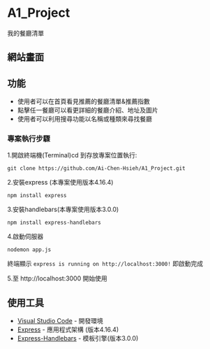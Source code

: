 # A1_Project

我的餐廳清單
## 網站畫面



## 功能

- 使用者可以在首頁看見推薦的餐廳清單&推薦指數
- 點擊任一餐廳可以看更詳細的餐廳介紹、地址及圖片
- 使用者可以利用搜尋功能以名稱或種類來尋找餐廳

### 專案執行步驟

1.開啟終端機(Terminal)cd 到存放專案位置執行:

```
git clone https://github.com/Ai-Chen-Hsieh/A1_Project.git
```

2.安裝express (本專案使用版本4.16.4)
```
npm install express
```
3.安裝handlebars(本專案使用版本3.0.0)
```
npm install express-handlebars
```
4.啟動伺服器
```
nodemon app.js
```
終端顯示 `express is running on http://localhost:3000!` 即啟動完成

5.至 http://localhost:3000 開始使用



## 使用工具

- [Visual Studio Code](https://visualstudio.microsoft.com/zh-hant/) - 開發環境
- [Express](https://www.npmjs.com/package/express) - 應用程式架構 (版本4.16.4)
- [Express-Handlebars](https://www.npmjs.com/package/express-handlebars) - 模板引擎(版本3.0.0)
